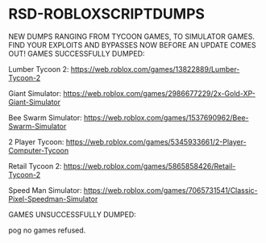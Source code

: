 # RSD-ROBLOXSCRIPTDUMPS
NEW DUMPS RANGING FROM TYCOON GAMES, TO SIMULATOR GAMES.
FIND YOUR EXPLOITS AND BYPASSES NOW BEFORE AN UPDATE COMES OUT!
GAMES SUCCESSFULLY DUMPED:

Lumber Tycoon 2:
https://web.roblox.com/games/13822889/Lumber-Tycoon-2

Giant Simulator:
https://web.roblox.com/games/2986677229/2x-Gold-XP-Giant-Simulator

Bee Swarm Simulator:
https://web.roblox.com/games/1537690962/Bee-Swarm-Simulator

2 Player Tycoon:
https://web.roblox.com/games/5345933661/2-Player-Computer-Tycoon

Retail Tycoon 2:
https://web.roblox.com/games/5865858426/Retail-Tycoon-2

Speed Man Simulator:
https://web.roblox.com/games/7065731541/Classic-Pixel-Speedman-Simulator

GAMES UNSUCCESSFULLY DUMPED:

pog no games refused.

